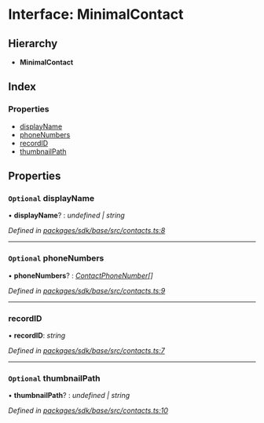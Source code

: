 # Interface: MinimalContact

## Hierarchy

* **MinimalContact**

## Index

### Properties

* [displayName](_contacts_.minimalcontact.md#optional-displayname)
* [phoneNumbers](_contacts_.minimalcontact.md#optional-phonenumbers)
* [recordID](_contacts_.minimalcontact.md#recordid)
* [thumbnailPath](_contacts_.minimalcontact.md#optional-thumbnailpath)

## Properties

### `Optional` displayName

• **displayName**? : *undefined | string*

*Defined in [packages/sdk/base/src/contacts.ts:8](https://github.com/celo-org/celo-monorepo/blob/master/packages/sdk/base/src/contacts.ts#L8)*

___

### `Optional` phoneNumbers

• **phoneNumbers**? : *[ContactPhoneNumber](_contacts_.contactphonenumber.md)[]*

*Defined in [packages/sdk/base/src/contacts.ts:9](https://github.com/celo-org/celo-monorepo/blob/master/packages/sdk/base/src/contacts.ts#L9)*

___

###  recordID

• **recordID**: *string*

*Defined in [packages/sdk/base/src/contacts.ts:7](https://github.com/celo-org/celo-monorepo/blob/master/packages/sdk/base/src/contacts.ts#L7)*

___

### `Optional` thumbnailPath

• **thumbnailPath**? : *undefined | string*

*Defined in [packages/sdk/base/src/contacts.ts:10](https://github.com/celo-org/celo-monorepo/blob/master/packages/sdk/base/src/contacts.ts#L10)*
